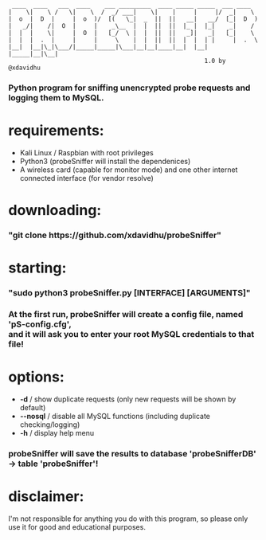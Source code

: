      ____  ____   ___  ____    ___ _________  ____ _____ _____  ___ ____    
    |    \|    \ /   \|    \  /  _/ ___|    \|    |     |     |/  _|    \   
    |  o  |  D  |     |  o  )/  [(   \_|  _  ||  ||   __|   __/  [_|  D  )  
    |   _/|    /|  O  |     |    _\__  |  |  ||  ||  |_ |  |_|    _|    /   
    |  |  |    \|     |  O  |   [_/  \ |  |  ||  ||   _]|   _|   [_|    \   
    |  |  |  .  |     |     |     \    |  |  ||  ||  |  |  | |     |  .  \  
    |__|  |__|\_|\___/|_____|_____|\___|__|__|____|__|  |__| |_____|__|\__| 
                                                           1.0 by @xdavidhu

<h3>Python program for sniffing unencrypted probe requests and logging them to MySQL.</h3>

# requirements:
  * Kali Linux / Raspbian with root privileges<br>
  * Python3 (probeSniffer will install the dependenices)<br>
  * A wireless card (capable for monitor mode) and one other internet connected interface (for vendor resolve)<br>
  
# downloading:
  <h3>"git clone https://github.com/xdavidhu/probeSniffer"</h3>
  
# starting:
  <h3>"sudo python3 probeSniffer.py [INTERFACE] [ARGUMENTS]"</h3>
  <h3> At the first run, probeSniffer will create a config file, named 'pS-config.cfg',<br>
       and it will ask you to enter your root MySQL credentials to that file!</h3>
  
# options:
  * <b>-d</b> / show duplicate requests (only new requests will be shown by default)
  * <b>--nosql</b> / disable all MySQL functions (including duplicate checking/logging)
  * <b>-h</b> / display help menu

<h3> probeSniffer will save the results to database 'probeSnifferDB' -> table 'probeSniffer'! </h3>

# disclaimer:
  I'm not responsible for anything you do with this program, so please only use it for good and educational purposes.
